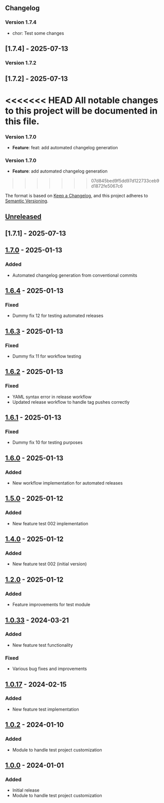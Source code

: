 ## Changelog


### Version 1.7.4
- chor: Test some changes


## [1.7.4] - 2025-07-13


### Version 1.7.2

## [1.7.2] - 2025-07-13

<<<<<<< HEAD
All notable changes to this project will be documented in this file.
=======

### Version 1.7.0
- **Feature**: feat: add automated changelog generation


### Version 1.7.0
- **Feature**: add automated changelog generation
>>>>>>> 07d845bed9f5dd97d122733ceb9d1872fe5067c6

The format is based on [Keep a Changelog](https://keepachangelog.com/en/1.0.0/),
and this project adheres to [Semantic Versioning](https://semver.org/spec/v2.0.0.html).

## [Unreleased]

## [1.7.1] - 2025-07-13

## [1.7.0] - 2025-01-13
### Added
- Automated changelog generation from conventional commits

## [1.6.4] - 2025-01-13
### Fixed
- Dummy fix 12 for testing automated releases

## [1.6.3] - 2025-01-13
### Fixed
- Dummy fix 11 for workflow testing

## [1.6.2] - 2025-01-13
### Fixed
- YAML syntax error in release workflow
- Updated release workflow to handle tag pushes correctly

## [1.6.1] - 2025-01-13
### Fixed
- Dummy fix 10 for testing purposes

## [1.6.0] - 2025-01-13
### Added
- New workflow implementation for automated releases

## [1.5.0] - 2025-01-12
### Added
- New feature test 002 implementation

## [1.4.0] - 2025-01-12
### Added
- New feature test 002 (initial version)

## [1.2.0] - 2025-01-12
### Added
- Feature improvements for test module

## [1.0.33] - 2024-03-21
### Added
- New feature test functionality
### Fixed
- Various bug fixes and improvements

## [1.0.17] - 2024-02-15
### Added
- New feature test implementation

## [1.0.2] - 2024-01-10
### Added
- Module to handle test project customization

## [1.0.0] - 2024-01-01
### Added
- Initial release
- Module to handle test project customization

[Unreleased]: https://github.com/softcommerceltd/automatic-workflow-test/compare/v1.7.0...HEAD
[1.7.0]: https://github.com/softcommerceltd/automatic-workflow-test/compare/v1.6.4...v1.7.0
[1.6.4]: https://github.com/softcommerceltd/automatic-workflow-test/compare/v1.6.3...v1.6.4
[1.6.3]: https://github.com/softcommerceltd/automatic-workflow-test/compare/v1.6.2...v1.6.3
[1.6.2]: https://github.com/softcommerceltd/automatic-workflow-test/compare/v1.6.1...v1.6.2
[1.6.1]: https://github.com/softcommerceltd/automatic-workflow-test/compare/v1.6.0...v1.6.1
[1.6.0]: https://github.com/softcommerceltd/automatic-workflow-test/compare/v1.5.0...v1.6.0
[1.5.0]: https://github.com/softcommerceltd/automatic-workflow-test/compare/v1.4.0...v1.5.0
[1.4.0]: https://github.com/softcommerceltd/automatic-workflow-test/compare/v1.2.0...v1.4.0
[1.2.0]: https://github.com/softcommerceltd/automatic-workflow-test/compare/v1.0.33...v1.2.0
[1.0.33]: https://github.com/softcommerceltd/automatic-workflow-test/compare/v1.0.17...v1.0.33
[1.0.17]: https://github.com/softcommerceltd/automatic-workflow-test/compare/v1.0.2...v1.0.17
[1.0.2]: https://github.com/softcommerceltd/automatic-workflow-test/compare/v1.0.0...v1.0.2
[1.0.0]: https://github.com/softcommerceltd/automatic-workflow-test/releases/tag/v1.0.0
